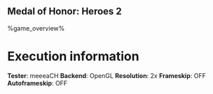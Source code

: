 ## Medal of Honor: Heroes 2

%game_overview%

# Execution information

**Tester**: meeeaCH
**Backend**: OpenGL
**Resolution**: 2x
**Frameskip**: OFF
**Autoframeskip**: OFF